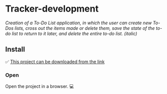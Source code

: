 # Tracker-development
*Creation of a To-Do List application, in which the user can create new To-Dos lists, cross out the items made or delete them, save the state of the to-do list to return to it later, and delete the entire to-do list. (italic)*

## Install
:white_check_mark: [This project can be downloaded from the link](https://github.com/Valechek1/Tracker-development/archive/refs/heads/main.zip) 
### Open
Open the project in a browser. :computer:
